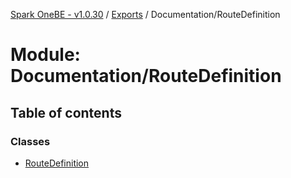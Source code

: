 [Spark OneBE - v1.0.30](../README.md) / [Exports](../modules.md) / Documentation/RouteDefinition

# Module: Documentation/RouteDefinition

## Table of contents

### Classes

- [RouteDefinition](../classes/Documentation_RouteDefinition.RouteDefinition.md)
